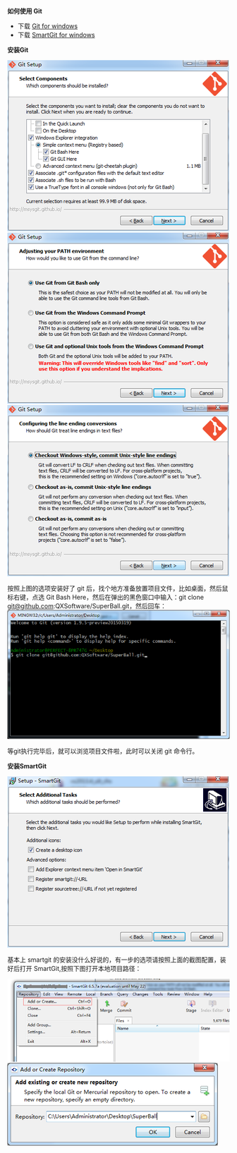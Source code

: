 **如何使用 Git**
- 下载 <a href="http://git-scm.com/download/win" target="_blank">Git for windows</a>
- 下载 <a href="http://www.syntevo.com/smartgit/download" target="_blank">SmartGit for windows</a>

**安装Git**

![](git-setup-1.png)
![](git-setup-2.png)
![](git-setup-3.png)

按照上图的选项安装好了 git 后，找个地方准备放置项目文件，比如桌面，然后鼠标右键，点选 Git Bash Here，然后在弹出的黑色窗口中输入：git clone git@github.com:QXSoftware/SuperBall.git，然后回车：
![](git-clone-repo-1.png)

等git执行完毕后，就可以浏览项目文件啦，此时可以关闭 git 命令行。

**安装SmartGit**

![](smartgit-setup-1.png)

基本上 smartgit 的安装没什么好说的，有一步的选项请按照上面的截图配置，装好后打开 SmartGit,按照下图打开本地项目路径：

![](smartgit-setup-2.png)
![](smartgit-setup-3.png)

